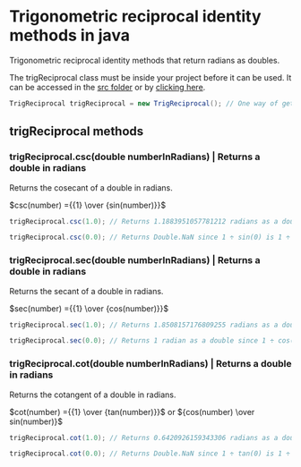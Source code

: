 
# Trigonometric reciprocal identity methods in java

Trigonometric reciprocal identity methods that return radians as doubles.

The trigReciprocal class must be inside your project before it can be used. It can be accessed in the [src folder](src) or by [clicking here](src/TrigReciprocal.java).

```Java
TrigReciprocal trigReciprocal = new TrigReciprocal(); // One way of getting the trigReciprocal class once it is inside your project.
```

<!-- markdownlint-disable MD024 -->

## trigReciprocal methods

### trigReciprocal.csc(double numberInRadians) | Returns a double in radians

Returns the cosecant of a double in radians.

$csc(number) ={{1} \over {sin(number)}}$

```Java
trigReciprocal.csc(1.0); // Returns 1.1883951057781212 radians as a double.
```

```Java
trigReciprocal.csc(0.0); // Returns Double.NaN since 1 ÷ sin(0) is 1 ÷ 0, which is undefined.
```

### trigReciprocal.sec(double numberInRadians) | Returns a double in radians

Returns the secant of a double in radians.

$sec(number) ={{1} \over {cos(number)}}$

```Java
trigReciprocal.sec(1.0); // Returns 1.8508157176809255 radians as a double.
```

```Java
trigReciprocal.sec(0.0); // Returns 1 radian as a double since 1 ÷ cos(1) is 1 ÷ 1, which is 1.
```

### trigReciprocal.cot(double numberInRadians) | Returns a double in radians

Returns the cotangent of a double in radians.

$cot(number) ={{1} \over {tan(number)}}$ or ${cos(number) \over sin(number)}$

```Java
trigReciprocal.cot(1.0); // Returns 0.6420926159343306 radians as a double.
```

```Java
trigReciprocal.cot(0.0); // Returns Double.NaN since 1 ÷ tan(0) is 1 ÷ 0, which is undefined.
```
